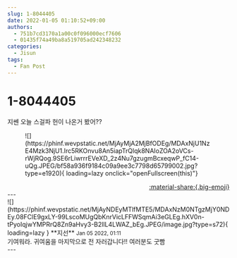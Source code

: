 ```yaml
---
slug: 1-8044405
date: 2022-01-05 01:10:52+09:00
authors:
  - 751b7cd3170a1a00c0f096000ecf7606
  - 01435f74a49ba8a519705ad242348232
categories:
  - Jisun
tags:
  - Fan Post
---
```


# 1-8044405

<div class="post-container" markdown="1">
<div class="content-container md-sidebar__scrollwrap" markdown="1">

지쎈 오늘 스걸파 헌이 나온거 봤어??
<figure markdown="1">
![](https://phinf.wevpstatic.net/MjAyMjA2MjBfODEg/MDAxNjU1NzE4Mzk3NjU1.Irc5RKOnvu8An5iapTrQlqk8NAIoZOA2oVCs-rWjRQog.9SE6rLiwrrrEVeXD_2z4Nu7gzugmBcxeqwP_fC14-uQg.JPEG/bf58a936f9184c09a9ee3c7798d65799002.jpg?type=e1920){ loading=lazy onclick="openFullscreen(this)"}
</figure>


</div>
</div>

<div style="text-align: right;" markdown="1">
<a href="https://weverse.io/fromis9/fanpost/1-8044405" style="text-align: right;">:material-share:{.big-emoji}</a>
</div>
---

<div class="comments-container md-sidebar__scrollwrap" markdown="1">
<div class="comment" markdown="1">
<div class='id-container' markdown="1">
![](https://phinf.wevpstatic.net/MjAyNDEyMTlfMTE5/MDAxNzM0NTgzMjY0NDEy.08FClE9gxLY-99LscoMUgQbKnrVicLFFWSqmAi3eGLEg.hXV0n-tPyoIqjwYMPRrQ8Zn9aHvy3-B2llL4LWAZ_bEg.JPEG/image.jpg?type=s72){ loading=lazy }
**<span class="artist">지선</span>** <small>Jan 05 2022, 01:11</small><br>
</div>
<div class='comment-body' markdown="1">
기여워라. 귀여움을 마지막으로 전 자러갑니다!! 여러분도 굿빰
</div>
</div>
</div>
---
